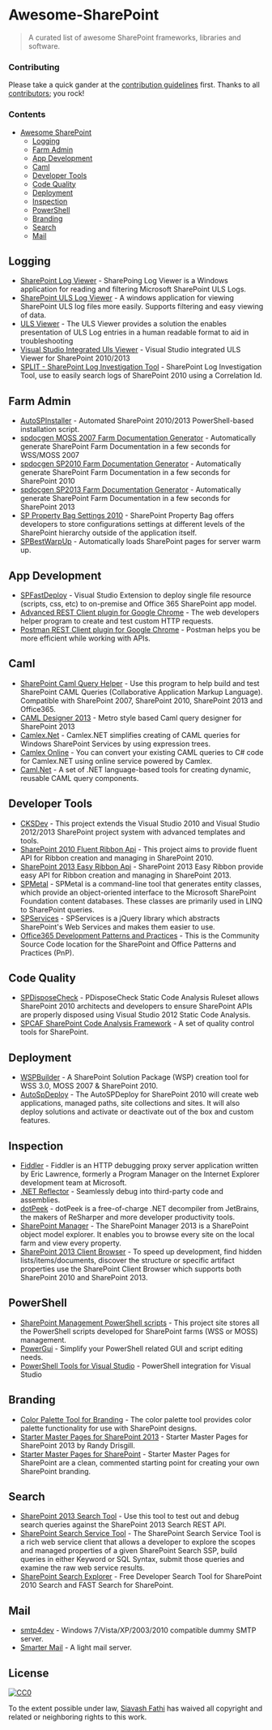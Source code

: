 # Awesome-SharePoint

> A curated list of awesome SharePoint frameworks, libraries and software.

### Contributing

Please take a quick gander at the [contribution guidelines](https://github.com/siaf/awesome-SharePoint/blob/master/CONTRIBUTING.md) first. Thanks to all [contributors](https://github.com/siaf/awesome-SharePoint/graphs/contributors); you rock!


### Contents

- [Awesome SharePoint](#awesome-sharepoint)
    - [Logging](#logging)
    - [Farm Admin](#farm-admin)
	- [App Development](#app-development)
	- [Caml](#caml)
	- [Developer Tools](#developer-tools)
	- [Code Quality](#code-quality)
	- [Deployment](#deployment)
	- [Inspection](#inspection)
	- [PowerShell](#powerShell)
	- [Branding](#branding)
	- [Search](#search)
	- [Mail](#mail)

## Logging
* [SharePoint Log Viewer](https://sharepointlogviewer.codeplex.com/) - SharePoing Log Viewer is a Windows application for reading and filtering Microsoft SharePoint ULS Logs. 
* [SharePoint ULS Log Viewer](https://ulsviewer.codeplex.com/) - A windows application for viewing SharePoint ULS log files more easily. Supports filtering and easy viewing of data.
* [ULS Viewer](http://blogs.technet.com/b/wbaer/archive/2014/08/22/uls-viewing-like-a-boss-uls-viewer-is-now-available.aspx) - The ULS Viewer provides a solution the enables presentation of ULS Log entries in a human readable format to aid in troubleshooting
* [Visual Studio Integrated Uls Viewer](https://integrateduls.codeplex.com/) - Visual Studio integrated ULS Viewer for SharePoint 2010/2013
* [SPLIT - SharePoint Log Investigation Tool](http://split.codeplex.com/) - SharePoint Log Investigation Tool, use to easily search logs of SharePoint 2010 using a Correlation Id. 

## Farm Admin 
* [AutoSPInstaller](https://autospinstaller.codeplex.com/) - Automated SharePoint 2010/2013 PowerShell-based installation script.
* [spdocgen MOSS 2007 Farm Documentation Generator](https://spdocgen.codeplex.com/) - Automatically generate SharePoint Farm Documentation in a few seconds for WSS/MOSS 2007
* [spdocgen SP2010 Farm Documentation Generator](https://lekman.codeplex.com/releases/view/55953) - Automatically generate SharePoint Farm Documentation in a few seconds for SharePoint 2010
* [spdocgen SP2013 Farm Documentation Generator](https://github.com/siaf/SP15DocGen) - Automatically generate SharePoint Farm Documentation in a few seconds for SharePoint 2013
* [SP Property Bag Settings 2010](https://pbs2010.codeplex.com/) - SharePoint Property Bag offers developers to store configurations settings at different levels of the SharePoint hierarchy outside of the application itself.
* [SPBestWarpUp](https://spbestwarmup.codeplex.com/) - Automatically loads SharePoint pages for server warm up.

<!--- - SP Offline -->

## App Development
* [SPFastDeploy](http://visualstudiogallery.msdn.microsoft.com/9e03d0f5-f931-4125-a5d1-7c1529554fbd) - Visual Studio Extension to deploy single file resource (scripts, css, etc) to on-premise and Office 365 SharePoint app model. 
* [Advanced REST Client plugin for Google Chrome](https://chrome.google.com/webstore/detail/advanced-rest-client/hgmloofddffdnphfgcellkdfbfbjeloo?hl=en-US) - The web developers helper program to create and test custom HTTP requests.
* [Postman REST Client plugin for Google Chrome](https://chrome.google.com/webstore/detail/postman-rest-client/fdmmgilgnpjigdojojpjoooidkmcomcm) - Postman helps you be more efficient while working with APIs. 

## Caml
* [SharePoint Caml Query Helper](https://spcamlqueryhelper.codeplex.com/) - Use this program to help build and test SharePoint CAML Queries (Collaborative Application Markup Language). Compatible with SharePoint 2007, SharePoint 2010, SharePoint 2013 and Office365.
* [CAML Designer 2013](http://www.camldesigner.com/) - Metro style based Caml query designer for SharePoint 2013
* [Camlex.Net](https://camlex.codeplex.com/) - Camlex.NET simplifies creating of CAML queries for Windows SharePoint Services by using expression trees.
* [Camlex Online](http://camlex-online.org/) - You can convert your existing CAML queries to C# code for Camlex.NET using online service powered by Camlex.
* [Caml.Net](https://camldotnet.codeplex.com/) - A set of .NET language-based tools for creating dynamic, reusable CAML query components.

## Developer Tools
* [CKSDev](http://cksdev.codeplex.com/) - This project extends the Visual Studio 2010 and Visual Studio 2012/2013 SharePoint project system with advanced templates and tools.
* [SharePoint 2010 Fluent Ribbon Api](https://spribbon.codeplex.com/) - This project aims to provide fluent API for Ribbon creation and managing in SharePoint 2010.
* [SharePoint 2013 Easy Ribbon Api](https://easyribbon.codeplex.com/) - SharePoint 2013 Easy Ribbon provide easy API for Ribbon creation and managing in SharePoint 2013. 
* [SPMetal](http://msdn.microsoft.com/en-us/library/office/ee538255(v=office.14).aspx) - SPMetal is a command-line tool that generates entity classes, which provide an object-oriented interface to the Microsoft SharePoint Foundation content databases. These classes are primarily used in LINQ to SharePoint queries.
* [SPServices](https://spservices.codeplex.com/) - SPServices is a jQuery library which abstracts SharePoint's Web Services and makes them easier to use.
* [Office365 Development Patterns and Practices](https://github.com/OfficeDev/PnP) - This is the Community Source Code location for the SharePoint and Office Patterns and Practices (PnP).


## Code Quality
* [SPDisposeCheck](https://spdisposecheck2012.codeplex.com/) - PDisposeCheck Static Code Analysis Ruleset allows SharePoint 2010 architects and developers to ensure SharePoint APIs are properly disposed using Visual Studio 2012 Static Code Analysis. 
* [SPCAF SharePoint Code Analysis Framework](http://www.spcaf.com/) - A set of quality control tools for SharePoint.

## Deployment
* [WSPBuilder](http://keutmann.blogspot.com/2009/12/wspbuilder-2010-beta.html) - A SharePoint Solution Package (WSP) creation tool for WSS 3.0, MOSS 2007 & SharePoint 2010.
* [AutoSpDeploy](https://autospdeploy.codeplex.com/) - The AutoSPDeploy for SharePoint 2010 will create web applications, managed paths, site collections and sites. It will also deploy solutions and activate or deactivate out of the box and custom features.

## Inspection
* [Fiddler](http://www.fiddler2.com/fiddler2/) - Fiddler is an HTTP debugging proxy server application written by Eric Lawrence, formerly a Program Manager on the Internet Explorer development team at Microsoft.
* [.NET Reflector](http://www.reflector.net/) - Seamlessly debug into third-party code and assemblies.
* [dotPeek](http://www.jetbrains.com/decompiler/) - dotPeek is a free-of-charge .NET decompiler from JetBrains, the makers of ReSharper and more developer productivity tools.
* [SharePoint Manager](http://spm.codeplex.com/) - The SharePoint Manager 2013 is a SharePoint object model explorer. It enables you to browse every site on the local farm and view every property.
* [SharePoint 2013 Client Browser](https://spcb.codeplex.com/) - To speed up development, find hidden lists/items/documents, discover the structure or specific artifact properties use the SharePoint Client Browser which supports both SharePoint 2010 and SharePoint 2013. 

## PowerShell
* [SharePoint Management PowerShell scripts](https://sharepointpsscripts.codeplex.com/) - This project site stores all the PowerShell scripts developed for SharePoint farms (WSS or MOSS) management.
* [PowerGui](http://powergui.org/downloads.jspa) - Simplify your PowerShell related GUI and script editing needs.
* [PowerShell Tools for Visual Studio](http://visualstudiogallery.msdn.microsoft.com/c9eb3ba8-0c59-4944-9a62-6eee37294597) - PowerShell integration for Visual Studio

## Branding
* [Color Palette Tool for Branding](http://www.microsoft.com/en-us/download/details.aspx?id=38182) - The color palette tool provides color palette functionality for use with SharePoint designs. 
* [Starter Master Pages for SharePoint 2013](https://startermasterpages.codeplex.com/releases/view/97062) - Starter Master Pages for SharePoint 2013 by Randy Drisgill.
* [Starter Master Pages for SharePoint](https://startermasterpages.codeplex.com/) - Starter Master Pages for SharePoint are a clean, commented starting point for creating your own SharePoint branding. 

## Search
* [SharePoint 2013 Search Tool](http://sp2013searchtool.codeplex.com/) - Use this tool to test out and debug search queries against the SharePoint 2013 Search REST API.
* [SharePoint Search Service Tool](https://sharepointsearchserv.codeplex.com/) - The SharePoint Search Service Tool is a rich web service client that allows a developer to explore the scopes and managed properties of a given SharePoint Search SSP, build queries in either Keyword or SQL Syntax, submit those queries and examine the raw web service results. 
* [SharePoint Search Explorer](http://blogs.technet.com/cfs-filesystemfile.ashx/__key/telligent-evolution-components-attachments/01-7508-00-00-03-35-01-19/SearchExplorer.zip) - Free Developer Search Tool for SharePoint 2010 Search and FAST Search for SharePoint.

## Mail
* [smtp4dev](http://smtp4dev.codeplex.com/) - Windows 7/Vista/XP/2003/2010 compatible dummy SMTP server. 
* [Smarter Mail](http://www.smartertools.com/free-editions.aspx) - A light mail server.

## License

[![CC0](http://i.creativecommons.org/p/zero/1.0/88x31.png)](http://creativecommons.org/publicdomain/zero/1.0/)

To the extent possible under law, [Siavash Fathi](http://siavashf.com) has waived all copyright and related or neighboring rights to this work.